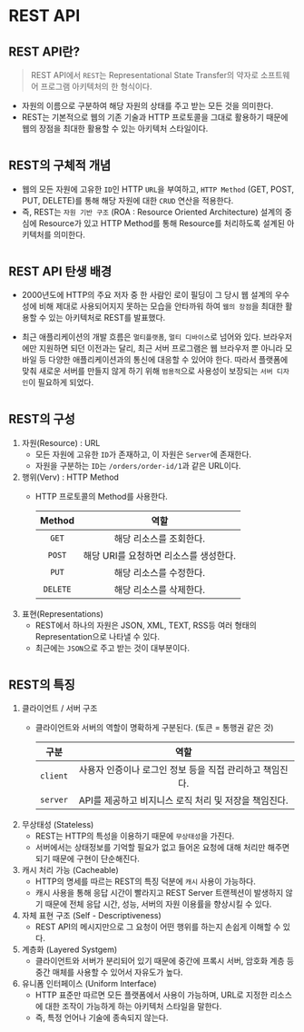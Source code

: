 # REST API

## REST API란?

> REST API에서 `REST`는 Representational State Transfer의 약자로 소프트웨어 프로그램 아키텍처의 한 형식이다.
- 자원의 이름으로 구분하여 해당 자원의 상태를 주고 받는 모든 것을 의미한다.
- REST는 기본적으로 웹의 기존 기술과 HTTP 프로토콜을 그대로 활용하기 때문에 웹의 장점을 최대한 활용할 수 있는 아키텍처 스타일이다.
#
## REST의 구체적 개념
- 웹의 모든 자원에 고유한 `ID`인 HTTP `URL`을 부여하고, `HTTP Method` (GET, POST, PUT, DELETE)를 통해 해당 자원에 대한 `CRUD` 연산을 적용한다.
- 즉, REST는 `자원 기반 구조` (ROA : Resource Oriented Architecture) 설계의 중심에 Resource가 있고 HTTP Method를 통해 Resource를 처리하도록 설계된 아키텍처를 의미한다.
#
## REST API 탄생 배경
- 2000년도에 HTTP의 주요 저자 중 한 사람인 로이 필딩이 그 당시 웹 설계의 우수성에 비해 제대로 사용되어지지 못하는 모습을 안타까워 하여 `웹의 장점`을 최대한 활용할 수 있는 아키텍처로 REST를 발표했다.

- 최근 애플리케이션의 개발 흐름은 `멀티플랫폼`, `멀티 디바이스`로 넘어와 있다. 브라우저에만 지원하면 되던 이전과는 달리, 최근 서버 프로그램은 웹 브라우저 뿐 아니라 모바일 등 다양한 애플리케이션과의 통신에 대응할 수 있어야 한다. 따라서 플랫폼에 맞춰 새로운 서버를 만들지 않게 하기 위해 `범용적`으로 사용성이 보장되는 `서버 디자인`이 필요하게 되었다.
#
## REST의 구성
1. 자원(Resource) : URL
    - 모든 자원에 고유한 `ID`가 존재하고, 이 자원은 `Server`에 존재한다.
    - 자원을 구분하는 `ID`는 `/orders/order-id/1`과 같은 URL이다.
1. 행위(Verv) : HTTP Method
    - HTTP 프로토콜의 Method를 사용한다.

        Method|역할
      :---:|:---:|
        `GET`|해당 리소스를 조회한다.
        `POST`|해당 URI를 요청하면 리소스를 생성한다.
        `PUT`|해당 리소스를 수정한다.
        `DELETE`|해당 리소스를 삭제한다.
1. 표현(Representations)
    - REST에서 하나의 자원은 JSON, XML, TEXT, RSS등 여러 형태의 Representation으로 나타낼 수 있다.
    - 최근에는 `JSON`으로 주고 받는 것이 대부분이다.
#
## REST의 특징
1. 클라이언트 / 서버 구조
    - 클라이언트와 서버의 역할이 명확하게 구분된다.        (토큰 = 통행권 같은 것)

        구분|역할
      :---:|:---:|
        `client`| 사용자 인증이나 로그인 정보 등을 직접 관리하고 책임진다.
        `server`|API를 제공하고 비지니스 로직 처리 및 저장을 책임진다.
1. 무상태성 (Stateless)
    - REST는 HTTP의 특성을 이용하기 때문에 `무상태성`을 가진다.
    - 서버에서는 상태정보를 기억할 필요가 없고 들어온 요청에 대해 처리만 해주면 되기 때문에 구현이 단순해진다.
1. 캐시 처리 가능 (Cacheable)
    - HTTP의 명세를 따르는 REST의 특징 덕분에 `캐시` 사용이 가능하다.
    - 캐시 사용을 통해 응답 시간이 빨라지고 REST Server 트랜젝션이 발생하지 않기 때문에 전체 응답 시간, 성능, 서버의 자원 이용률을 향상시킬 수 있다.
1. 자체 표현 구조 (Self - Descriptiveness)
    - REST API의 메시지만으로 그 요청이 어떤 행위를 하는지 손쉽게 이해할 수 있다.
1. 계층화 (Layered Systgem)
    - 클라이언트와 서버가 분리되어 있기 때문에 중간에 프록시 서버, 암호화 계층 등 중간 매체를 사용할 수 있어서 자유도가 높다.
1. 유니폼 인터페이스 (Uniform Interface)
    - HTTP 표준만 따르면 모든 플랫폼에서 사용이 가능하며, URL로 지정한 리소스에 대한 조작이 가능하게 하는 아키텍처 스타일을 말한다.
    - 즉, 특정 언어나 기술에 종속되지 않는다.
#
